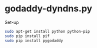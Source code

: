 # godaddy-dyndns.py

Set-up


```bash
sudo apt-get install python python-pip
sudo pip install pif
sudo pip install pygodaddy
```

